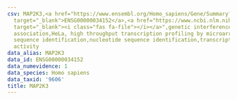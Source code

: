 ```yaml
---
csv: MAP2K3,<a href="https://www.ensembl.org/Homo_sapiens/Gene/Summary?db=core;g=ENSG00000034152"
  target="_blank">ENSG00000034152</a>,<a href="https://www.ncbi.nlm.nih.gov/pubmed/17216044"
  target="_blank"><i class="fas fa-file"></i></a>",genetic interference,functional
  association,HeLa, high throughput transcription profiling by microarray,nucleotide
  sequence identification,nucleotide sequence identification,transcriptional regulation,up-regulates
  activity
data_alias: MAP2K3
data_id: ENSG00000034152
data_numevidence: 1
data_species: Homo sapiens
data_taxid: '9606'
title: MAP2K3
---
```

